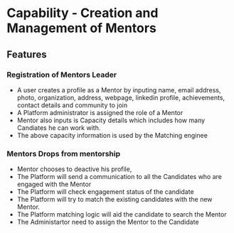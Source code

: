 # Capability - Creation and Management of Mentors


## Features

### Registration of Mentors Leader
  - A user creates a profile as a Mentor  by inputing name, email address, photo, organization, address, webpage, 
  linkedin profile, achievements, contact details and community to join
  - A Platform administrator is assigned the role of a Mentor
  - Mentor also inputs is Capacity details which includes how many Candiates he can work with.
  - The above capacity information is used by the Matching enginee 
  

### Mentors Drops from mentorship
  - Mentor chooses to deactive his profile, 
  - The Platform will send a communication to all the Candidates who are engaged with the Mentor
  - The Platform will check engagement status of the candidate
  - The Platform will try to match the existing candidates with the new Mentor.
  - The Platform matching logic will aid the candidate to search the Mentor
  - The Administartor need to assign the Mentor to the Candidate
